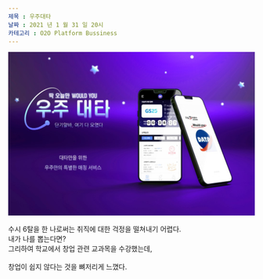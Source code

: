 ```yaml
---
제목 : 우주대타
날짜 : 2021 년 1 월 31 일 20시 
카테고리 : O2O Platform Bussiness
---
```


![우주대타](/assets/img/우주대타.jpg)

수시 6탈을 한 나로써는 취직에 대한 걱정을 떨쳐내기 어렵다. <br> 내가 나를 뽑는다면? <br> 그리하여 학교에서 창업 관련 교과목을 수강했는데,<br> 
<br>창업이 쉽지 않다는 것을 뼈저리게 느꼈다. <br>   
